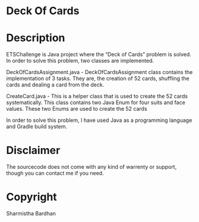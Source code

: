 # Deck Of Cards

# Description
ETSChallenge is Java project where the “Deck of Cards” problem is solved. In order to solve this problem, two classes are implemented.

DeckOfCardsAssignment.java - DeckOfCardsAssignment class contains the implementation of 3 tasks. They are, the creation of 52 cards, shuffling the cards and dealing a card from the deck.

CreateCard.java - This is a helper class that is used to create the 52 cards systematically. This class contains two Java Enum for four suits and face values. These two Enums are used to create the 52 cards

In order to solve this problem, I have used Java as a programming language and Gradle build system.


# Disclaimer
The sourcecode does not come with any kind of warrenty or support, though you can contact me if you need.


# Copyright
Sharmistha Bardhan
